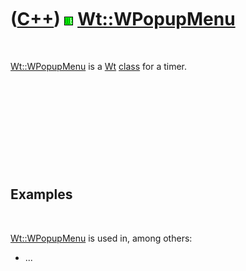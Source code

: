 



 

 

 

 

 

([C++](Cpp.htm)) ![Wt](PicWt.png) [Wt::WPopupMenu](CppWPopupMenu.htm)
=====================================================================

 

[Wt::WPopupMenu](CppWPopupMenu.htm) is a [Wt](CppWt.htm)
[class](CppClass.htm) for a timer.

 

 

 

 

 

Examples
--------

 

[Wt::WPopupMenu](CppWPopupMenu.htm) is used in, among others:

-   ...

 

 

 

 

 





 



